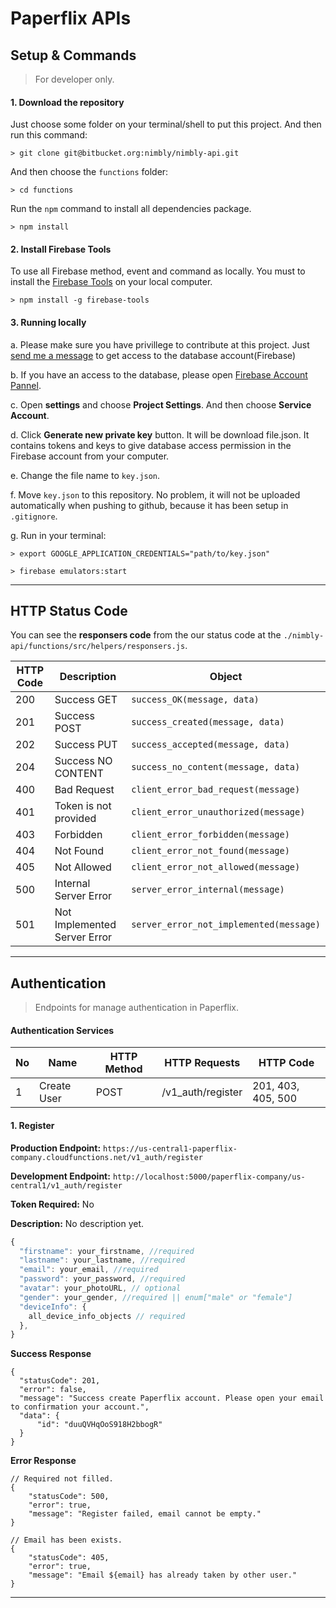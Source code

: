 # Paperflix APIs

## Setup & Commands

> For developer only.

#### 1. Download the repository
Just choose some folder on your terminal/shell to put this project. And then run this command:
```
> git clone git@bitbucket.org:nimbly/nimbly-api.git
```

And then choose the `functions` folder:
```
> cd functions
```

Run the `npm` command to install all dependencies package.
```
> npm install
```

#### 2. Install Firebase Tools
To use all Firebase method, event and command as locally. You must to install the [Firebase Tools](https://github.com/firebase/firebase-tools) on your local computer.
```
> npm install -g firebase-tools
```

#### 3. Running locally
a. Please make sure you have privillege to contribute at this project. Just [send me a message](muhammadfuaditrockz@gmail.com "Fuadit's Email") to get access to the database account(Firebase)

b. If you have an access to the database, please open [Firebase Account Pannel](https://console.firebase.google.com/u/0/project/nimbly-db/overview "Fling Firebase").

c. Open **settings** and choose **Project Settings**. And then choose **Service Account**.

d. Click **Generate new private key** button. It will be download file.json. It contains tokens and keys to give database access permission in the Firebase account from your computer.

e. Change the file name to `key.json`.

f. Move `key.json` to this repository. No problem, it will not be uploaded automatically when pushing to github, because it has been setup in `.gitignore`.

g. Run in your terminal:
```
> export GOOGLE_APPLICATION_CREDENTIALS="path/to/key.json"

> firebase emulators:start
```

***

## HTTP Status Code
You can see the **responsers code** from the our status code at the `./nimbly-api/functions/src/helpers/responsers.js`.

HTTP Code | Description | Object
----------|-------------|-------
200 | Success GET | `success_OK(message, data)`
201 | Success POST | `success_created(message, data)`
202 | Success PUT | `success_accepted(message, data)`
204 | Success NO CONTENT | `success_no_content(message, data)`
400 | Bad Request | `client_error_bad_request(message)`
401 | Token is not provided | `client_error_unauthorized(message)`
403 | Forbidden | `client_error_forbidden(message)`
404 | Not Found | `client_error_not_found(message)`
405 | Not Allowed | `client_error_not_allowed(message)`
500 | Internal Server Error | `server_error_internal(message)`
501 | Not Implemented Server Error | `server_error_not_implemented(message)`

***

## Authentication

> Endpoints for manage authentication in Paperflix.

#### Authentication Services
No | Name | HTTP Method | HTTP Requests | HTTP Code
---|------|-------------|---------------|----------
1 | Create User | POST | /v1_auth/register | 201, 403, 405, 500

#### 1. Register
**Production Endpoint:** `https://us-central1-paperflix-company.cloudfunctions.net/v1_auth/register`

**Development Endpoint:** `http://localhost:5000/paperflix-company/us-central1/v1_auth/register`

**Token Required:** No

**Description:** No description yet.

```javascript
{
  "firstname": your_firstname, //required
  "lastname": your_lastname, //required
  "email": your_email, //required
  "password": your_password, //required
  "avatar": your_photoURL, // optional
  "gender": your_gender, //required || enum["male" or "female"]
  "deviceInfo": {
    all_device_info_objects // required
  },
}
```

**Success Response**
```
{
  "statusCode": 201,
  "error": false,
  "message": "Success create Paperflix account. Please open your email to confirmation your account.",
  "data": {
      "id": "duuQVHqOoS918H2bbogR"
  }
}    
```

**Error Response**
```
// Required not filled.
{
    "statusCode": 500,
    "error": true,
    "message": "Register failed, email cannot be empty."
}

// Email has been exists.
{
    "statusCode": 405,
    "error": true,
    "message": "Email ${email} has already taken by other user."
}
```

***